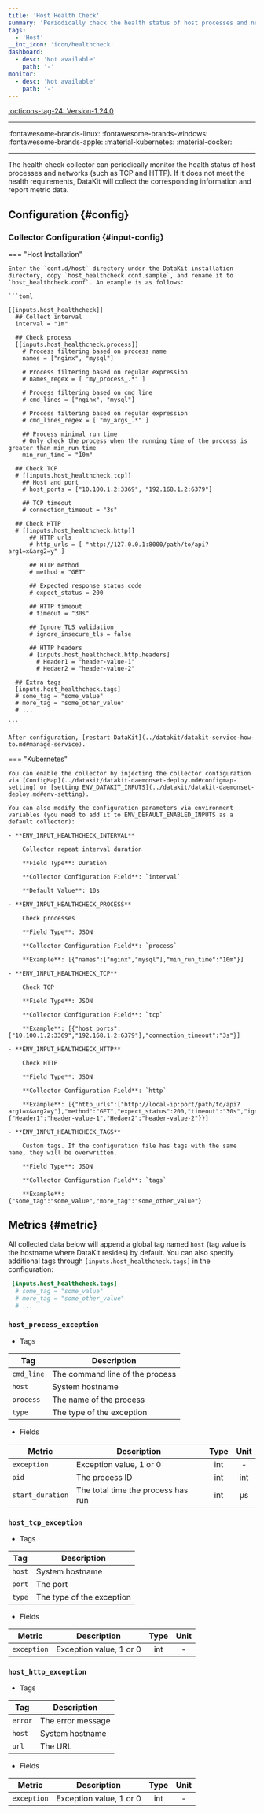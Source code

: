 ```yaml
---
title: 'Host Health Check'
summary: 'Periodically check the health status of host processes and network'
tags:
  - 'Host'
__int_icon: 'icon/healthcheck'
dashboard:
  - desc: 'Not available'
    path: '-'
monitor:
  - desc: 'Not available'
    path: '-'
---
```


[:octicons-tag-24: Version-1.24.0](../datakit/changelog.md#cl-1.24.0)

---

:fontawesome-brands-linux: :fontawesome-brands-windows: :fontawesome-brands-apple: :material-kubernetes: :material-docker:

---

The health check collector can periodically monitor the health status of host processes and networks (such as TCP and HTTP). If it does not meet the health requirements, DataKit will collect the corresponding information and report metric data.

## Configuration {#config}

### Collector Configuration {#input-config}

<!-- markdownlint-disable MD046 -->

=== "Host Installation"

    Enter the `conf.d/host` directory under the DataKit installation directory, copy `host_healthcheck.conf.sample`, and rename it to `host_healthcheck.conf`. An example is as follows:

    ```toml
        
    [[inputs.host_healthcheck]]
      ## Collect interval
      interval = "1m" 
    
      ## Check process
      [[inputs.host_healthcheck.process]]
        # Process filtering based on process name
        names = ["nginx", "mysql"]
    
        # Process filtering based on regular expression 
        # names_regex = [ "my_process_.*" ]
    
        # Process filtering based on cmd line
        # cmd_lines = ["nginx", "mysql"]
    
        # Process filtering based on regular expression 
        # cmd_lines_regex = [ "my_args_.*" ]
    
        ## Process minimal run time
        # Only check the process when the running time of the process is greater than min_run_time
        min_run_time = "10m"
    
      ## Check TCP
      # [[inputs.host_healthcheck.tcp]]
        ## Host and port
        # host_ports = ["10.100.1.2:3369", "192.168.1.2:6379"]
    
        ## TCP timeout
        # connection_timeout = "3s"
    
      ## Check HTTP
      # [[inputs.host_healthcheck.http]]
          ## HTTP urls
          # http_urls = [ "http://127.0.0.1:8000/path/to/api?arg1=x&arg2=y" ]
    
          ## HTTP method
          # method = "GET"
    
          ## Expected response status code
          # expect_status = 200 
          
          ## HTTP timeout
          # timeout = "30s"
          
          ## Ignore TLS validation 
          # ignore_insecure_tls = false
    
          ## HTTP headers
          # [inputs.host_healthcheck.http.headers]
            # Header1 = "header-value-1"
            # Hedaer2 = "header-value-2"
      
      ## Extra tags
      [inputs.host_healthcheck.tags]
      # some_tag = "some_value"
      # more_tag = "some_other_value"
      # ...
    
    ```

    After configuration, [restart DataKit](../datakit/datakit-service-how-to.md#manage-service).

=== "Kubernetes"

    You can enable the collector by injecting the collector configuration via [ConfigMap](../datakit/datakit-daemonset-deploy.md#configmap-setting) or [setting ENV_DATAKIT_INPUTS](../datakit/datakit-daemonset-deploy.md#env-setting).

    You can also modify the configuration parameters via environment variables (you need to add it to ENV_DEFAULT_ENABLED_INPUTS as a default collector):

    - **ENV_INPUT_HEALTHCHECK_INTERVAL**
    
        Collector repeat interval duration
    
        **Field Type**: Duration
    
        **Collector Configuration Field**: `interval`
    
        **Default Value**: 10s
    
    - **ENV_INPUT_HEALTHCHECK_PROCESS**
    
        Check processes
    
        **Field Type**: JSON
    
        **Collector Configuration Field**: `process`
    
        **Example**: [{"names":["nginx","mysql"],"min_run_time":"10m"}]
    
    - **ENV_INPUT_HEALTHCHECK_TCP**
    
        Check TCP
    
        **Field Type**: JSON
    
        **Collector Configuration Field**: `tcp`
    
        **Example**: [{"host_ports":["10.100.1.2:3369","192.168.1.2:6379"],"connection_timeout":"3s"}]
    
    - **ENV_INPUT_HEALTHCHECK_HTTP**
    
        Check HTTP
    
        **Field Type**: JSON
    
        **Collector Configuration Field**: `http`
    
        **Example**: [{"http_urls":["http://local-ip:port/path/to/api?arg1=x&arg2=y"],"method":"GET","expect_status":200,"timeout":"30s","ignore_insecure_tls":false,"headers":{"Header1":"header-value-1","Hedaer2":"header-value-2"}}]
    
    - **ENV_INPUT_HEALTHCHECK_TAGS**
    
        Custom tags. If the configuration file has tags with the same name, they will be overwritten.
    
        **Field Type**: JSON
    
        **Collector Configuration Field**: `tags`
    
        **Example**: {"some_tag":"some_value","more_tag":"some_other_value"}

<!-- markdownlint-enable -->

## Metrics {#metric}

All collected data below will append a global tag named `host` (tag value is the hostname where DataKit resides) by default. You can also specify additional tags through `[inputs.host_healthcheck.tags]` in the configuration:

```toml
 [inputs.host_healthcheck.tags]
  # some_tag = "some_value"
  # more_tag = "some_other_value"
  # ...
```



### `host_process_exception`



- Tags


| Tag | Description |
|  ----  | --------|
|`cmd_line`|The command line of the process|
|`host`|System hostname|
|`process`|The name of the process|
|`type`|The type of the exception|

- Fields


| Metric | Description | Type | Unit |
| ---- |---- | :---:    | :----: |
|`exception`|Exception value, 1 or 0|int|-|
|`pid`|The process ID|int|int|
|`start_duration`|The total time the process has run|int|μs|






### `host_tcp_exception`



- Tags


| Tag | Description |
|  ----  | --------|
|`host`|System hostname|
|`port`|The port|
|`type`|The type of the exception|

- Fields


| Metric | Description | Type | Unit |
| ---- |---- | :---:    | :----: |
|`exception`|Exception value, 1 or 0|int|-|






### `host_http_exception`



- Tags


| Tag | Description |
|  ----  | --------|
|`error`|The error message|
|`host`|System hostname|
|`url`|The URL|

- Fields


| Metric | Description | Type | Unit |
| ---- |---- | :---:    | :----: |
|`exception`|Exception value, 1 or 0|int|-|
